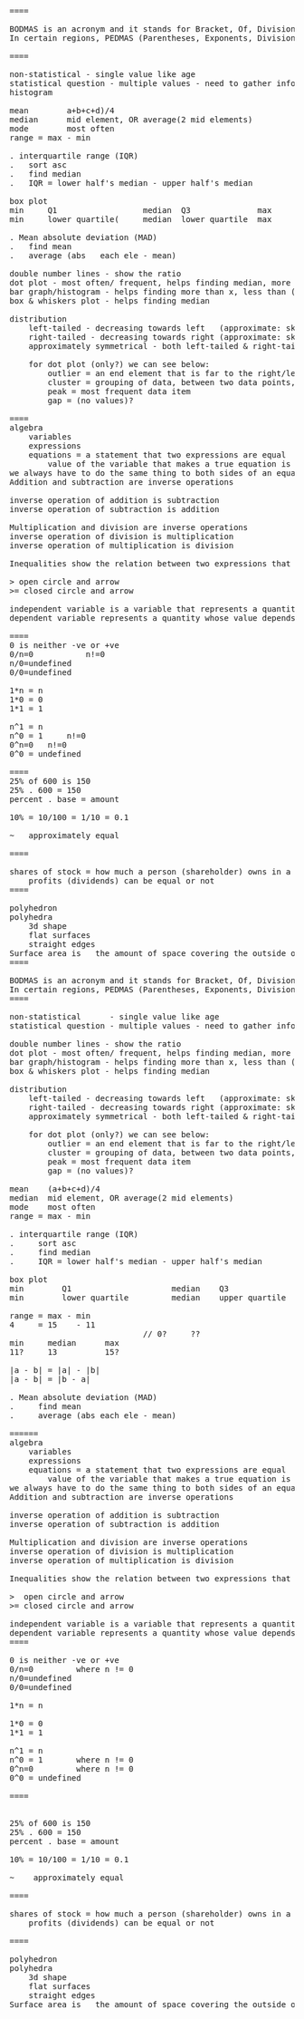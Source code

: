 
<pre>
====

BODMAS is an acronym and it stands for Bracket, Of, Division, Multiplication, Addition and Subtraction.
In certain regions, PEDMAS (Parentheses, Exponents, Division, Multiplication, Addition and Subtraction) is the synonym of BODMAS.

====

non-statistical - single value like age
statistical question - multiple values - need to gather info about 1+ items/people, etc.
histogram

mean		a+b+c+d)/4
median		mid element, OR average(2 mid elements)
mode 		most often
range = max - min

. interquartile range (IQR)
. 	sort asc
. 	find median
. 	IQR = lower half's median - upper half's median

box plot
min		Q1					median	Q3				max
min		lower quartile(		median	lower quartile	max

. Mean absolute deviation (MAD)
. 	find mean
. 	average (abs   each ele - mean)

double number lines - show the ratio
dot plot - most often/ frequent, helps finding median, more than x, max and specific - below x
bar graph/histogram - helps finding more than x, less than (some are good, some dont tell)
box & whiskers plot - helps finding median

distribution
	left-tailed - decreasing towards left   (approximate: skewed to the left:  mean is to the left of median and mode)
	right-tailed - decreasing towards right (approximate: skewed to the right: mean is to the right of median and mode)
	approximately symmetrical - both left-tailed & right-tailed - median will be close to center

	for dot plot (only?) we can see below:
		outlier = an end element that is far to the right/left - isolated one data point (unusually low or unusually high)
		cluster = grouping of data, between two data points, from x to y, saying 100 to 200
		peak = most frequent data item
		gap = (no values)?

====
algebra
	variables
	expressions
	equations = a statement that two expressions are equal
		value of the variable that makes a true equation is called a solution to the equation
we always have to do the same thing to both sides of an equation to keep it true
Addition and subtraction are inverse operations

inverse operation of addition is subtraction
inverse operation of subtraction is addition

Multiplication and division are inverse operations
inverse operation of division is multiplication
inverse operation of multiplication is division

Inequalities show the relation between two expressions that are not equal.

> open circle and arrow
>= closed circle and arrow

independent variable is a variable that represents a quantity that is being manipulated in an experiment
dependent variable represents a quantity whose value depends on how the independent variable is manipulated

====
0 is neither -ve or +ve
0/n=0			n!=0 
n/0=undefined
0/0=undefined

1*n = n
1*0 = 0
1*1 = 1

n^1 = n
n^0 = 1		n!=0
0^n=0	n!=0
0^0 = undefined

====
25% of 600 is 150
25% . 600 = 150
percent . base = amount

10% = 10/100 = 1/10 = 0.1

~	approximately equal

====

shares of stock = how much a person (shareholder) owns in a company
    profits (dividends) can be equal or not
====

polyhedron
polyhedra
    3d shape
    flat surfaces
    straight edges
Surface area is   the amount of space covering the outside of a three-dimensional shape.
====

BODMAS is an acronym and it stands for Bracket, Of, Division, Multiplication, Addition and Subtraction.
In certain regions, PEDMAS (Parentheses, Exponents, Division, Multiplication, Addition and Subtraction) is the synonym of BODMAS.
====

non-statistical      - single value like age
statistical question - multiple values - need to gather info about 1+ items/people, etc.

double number lines - show the ratio
dot plot - most often/ frequent, helps finding median, more than x, max and specific - below x
bar graph/histogram - helps finding more than x, less than (some are good, some dont tell)
box & whiskers plot - helps finding median

distribution
    left-tailed - decreasing towards left   (approximate: skewed to the left:  mean is to the left of median and mode)
    right-tailed - decreasing towards right (approximate: skewed to the right: mean is to the right of median and mode)
    approximately symmetrical - both left-tailed & right-tailed - median will be close to center

    for dot plot (only?) we can see below:
        outlier = an end element that is far to the right/left - isolated one data point (unusually low or unusually high)
        cluster = grouping of data, between two data points, from x to y, saying 100 to 200
        peak = most frequent data item
        gap = (no values)?

mean    (a+b+c+d)/4
median  mid element, OR average(2 mid elements)
mode    most often
range = max - min

. interquartile range (IQR)
.     sort asc
.     find median
.     IQR = lower half's median - upper half's median

box plot
min        Q1                     median    Q3                max
min        lower quartile         median    upper quartile    max

range = max - min
4     = 15    - 11
                            // 0? <a10b>    ??
min     median      max
11?     13          15?

|a - b| = |a| - |b|
|a - b| = |b - a|

. Mean absolute deviation (MAD)
.     find mean
.     average (abs each ele - mean)

======
algebra
    variables
    expressions
    equations = a statement that two expressions are equal
        value of the variable that makes a true equation is called a solution to the equation
we always have to do the same thing to both sides of an equation to keep it true
Addition and subtraction are inverse operations

inverse operation of addition is subtraction
inverse operation of subtraction is addition

Multiplication and division are inverse operations
inverse operation of division is multiplication
inverse operation of multiplication is division

Inequalities show the relation between two expressions that are not equal.

>  open circle and arrow
>= closed circle and arrow

independent variable is a variable that represents a quantity that is being manipulated in an experiment
dependent variable represents a quantity whose value depends on how the independent variable is manipulated
====

0 is neither -ve or +ve
0/n=0         where n != 0 
n/0=undefined
0/0=undefined

1*n = n

1*0 = 0
1*1 = 1

n^1 = n
n^0 = 1       where n != 0
0^n=0         where n != 0
0^0 = undefined

====


25% of 600 is 150
25% . 600 = 150
percent . base = amount

10% = 10/100 = 1/10 = 0.1

~    approximately equal

====

shares of stock = how much a person (shareholder) owns in a company
    profits (dividends) can be equal or not

====

polyhedron
polyhedra
    3d shape
    flat surfaces
    straight edges
Surface area is   the amount of space covering the outside of a three-dimensional shape.

</pre>
